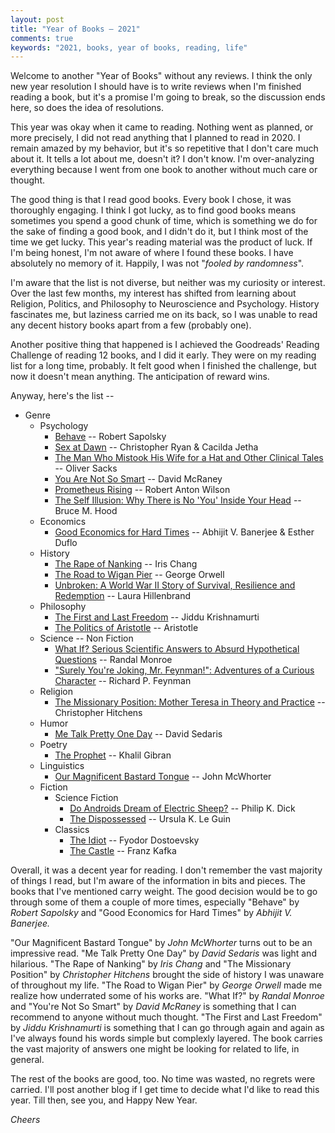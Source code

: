 ```yaml
---
layout: post
title: "Year of Books ― 2021"
comments: true
keywords: "2021, books, year of books, reading, life"
---
```



Welcome to another "Year of Books" without any reviews. I think the only new year resolution I should have is to write reviews when I'm finished reading a book, but it's a promise I'm going to break, so the discussion ends here, so does the idea of resolutions.

This year was okay when it came to reading. Nothing went as planned, or more precisely, I did not read anything that I planned to read in 2020. I remain amazed by my behavior, but it's so repetitive that I don't care much about it. It tells a lot about me, doesn't it? I don't know. I'm over-analyzing everything because I went from one book to another without much care or thought.

The good thing is that I read good books. Every book I chose, it was thoroughly engaging. I think I got lucky, as to find good books means sometimes you spend a good chunk of time, which is something we do for the sake of finding a good book, and I didn't do it, but I think most of the time we get lucky. This year's reading material was the product of luck. If I'm being honest, I'm not aware of where I found these books. I have absolutely no memory of it. Happily, I was not "*fooled by randomness*".

I'm aware that the list is not diverse, but neither was my curiosity or interest. Over the last few months, my interest has shifted from learning about Religion, Politics, and Philosophy to Neuroscience and Psychology. History fascinates me, but laziness carried me on its back, so I was unable to read any decent history books apart from a few (probably one).

Another positive thing that happened is I achieved the Goodreads' Reading Challenge of reading 12 books, and I did it early. They were on my reading list for a long time, probably. It felt good when I finished the challenge, but now it doesn't mean anything. The anticipation of reward wins.

Anyway, here's the list --

<!-- - [Behave](https://www.goodreads.com/book/show/31170723-behave) -- Robert Sapolsky
- [Good Economics for Hard Times](https://www.goodreads.com/book/show/51014619-good-economics-for-hard-times) -- Abhijit V. Banerjee & Esther Duflo
- [Sex at Dawn](https://www.goodreads.com/book/show/7640261-sex-at-dawn) -- Christopher Ryan & Cacilda Jetha
- [The Rape of Nanking](https://www.goodreads.com/book/show/95784.The_Rape_of_Nanking) -- Iris Chang
- [The Road to Wigan Pier](https://www.goodreads.com/book/show/30553.The_Road_to_Wigan_Pier) -- George Orwell
- [Our Magnificent Bastard Tongue](https://www.goodreads.com/book/show/3143472-our-magnificent-bastard-tongue) -- John McWhorter
- [The Man Who Mistook His Wife for a Hat and Other Clinical Tales](https://www.goodreads.com/book/show/63697.The_Man_Who_Mistook_His_Wife_for_a_Hat_and_Other_Clinical_Tales) -- Oliver Sacks
- [You Are Not So Smart](https://www.goodreads.com/book/show/11709037-you-are-not-so-smart) -- David McRaney
- [ Unbroken: A World War II Story of Survival, Resilience and Redemption](https://www.goodreads.com/book/show/8664353-unbroken) --  Laura Hillenbrand
- [Do Androids Dream of Electric Sheep?](https://www.goodreads.com/book/show/36402034-do-androids-dream-of-electric-sheep) by Philip K. Dick
- [Prometheus Rising](https://www.goodreads.com/book/show/28597.Prometheus_Rising) -- Robert Anton Wilson
- [The Missionary Position: Mother Teresa in Theory and Practice](https://www.goodreads.com/book/show/43372.The_Missionary_Position) -- Christopher Hitchens
- [What If? Serious Scientific Answers to Absurd Hypothetical Questions](https://www.goodreads.com/book/show/21413662-what-if-serious-scientific-answers-to-absurd-hypothetical-questions)  -- Randal Monroe
- [The Dispossessed](https://www.goodreads.com/book/show/13651.The_Dispossessed) -- Ursula K. Le Guin
- [The Self Illusion: Why There is No 'You' Inside Your Head](https://www.goodreads.com/book/show/13384559-the-self-illusion) -- Bruce M. Hood
- [The Idiot](https://www.goodreads.com/book/show/12505.The_Idiot) -- Fyodor Dostoevsky
- [The Castle](https://www.goodreads.com/book/show/333538.The_Castle) -- Franz Kafka
- [The First and Last Freedom](https://www.goodreads.com/book/show/64710.The_First_and_Last_Freedom) -- Jiddu Krishnamurti
- [The Politics of Aristotle](https://www.goodreads.com/book/show/982463.The_Politics_of_Aristotle) -- Aristotle
- ["Surely You're Joking, Mr. Feynman!": Adventures of a Curious Character](https://www.goodreads.com/book/show/35167685-surely-you-re-joking-mr-feynman) -- Richard P. Feynman
- [Me Talk Pretty One Day](https://www.goodreads.com/book/show/4137.Me_Talk_Pretty_One_Day) -- David Sedaris
- [The Prophet](https://www.goodreads.com/book/show/2547.The_Prophet) -- Khalil Gibran
 -->

- Genre
	- Psychology
		- [Behave](https://www.goodreads.com/book/show/31170723-behave) -- Robert Sapolsky
		- [Sex at Dawn](https://www.goodreads.com/book/show/7640261-sex-at-dawn) -- Christopher Ryan & Cacilda Jetha
		- [The Man Who Mistook His Wife for a Hat and Other Clinical Tales](https://www.goodreads.com/book/show/63697.The_Man_Who_Mistook_His_Wife_for_a_Hat_and_Other_Clinical_Tales) -- Oliver Sacks
		- [You Are Not So Smart](https://www.goodreads.com/book/show/11709037-you-are-not-so-smart) -- David McRaney
		- [Prometheus Rising](https://www.goodreads.com/book/show/28597.Prometheus_Rising) -- Robert Anton Wilson
		- [The Self Illusion: Why There is No 'You' Inside Your Head](https://www.goodreads.com/book/show/13384559-the-self-illusion) -- Bruce M. Hood
	- Economics
		- [Good Economics for Hard Times](https://www.goodreads.com/book/show/51014619-good-economics-for-hard-times) -- Abhijit V. Banerjee & Esther Duflo
	- History
		- [The Rape of Nanking](https://www.goodreads.com/book/show/95784.The_Rape_of_Nanking) -- Iris Chang
		- [The Road to Wigan Pier](https://www.goodreads.com/book/show/30553.The_Road_to_Wigan_Pier) -- George Orwell
		- [ Unbroken: A World War II Story of Survival, Resilience and Redemption](https://www.goodreads.com/book/show/8664353-unbroken) --  Laura Hillenbrand
	- Philosophy
		- [The First and Last Freedom](https://www.goodreads.com/book/show/64710.The_First_and_Last_Freedom) -- Jiddu Krishnamurti
		- [The Politics of Aristotle](https://www.goodreads.com/book/show/982463.The_Politics_of_Aristotle) -- Aristotle
	- Science -- Non Fiction
		- [What If? Serious Scientific Answers to Absurd Hypothetical Questions](https://www.goodreads.com/book/show/21413662-what-if-serious-scientific-answers-to-absurd-hypothetical-questions)  -- Randal Monroe
		- ["Surely You're Joking, Mr. Feynman!": Adventures of a Curious Character](https://www.goodreads.com/book/show/35167685-surely-you-re-joking-mr-feynman) -- Richard P. Feynman
	- Religion
		- [The Missionary Position: Mother Teresa in Theory and Practice](https://www.goodreads.com/book/show/43372.The_Missionary_Position) -- Christopher Hitchens
	- Humor
		- [Me Talk Pretty One Day](https://www.goodreads.com/book/show/4137.Me_Talk_Pretty_One_Day) -- David Sedaris
	- Poetry
		- [The Prophet](https://www.goodreads.com/book/show/2547.The_Prophet) -- Khalil Gibran
	- Linguistics
		- [Our Magnificent Bastard Tongue](https://www.goodreads.com/book/show/3143472-our-magnificent-bastard-tongue) -- John McWhorter
	- Fiction
		- Science Fiction
			- [Do Androids Dream of Electric Sheep?](https://www.goodreads.com/book/show/36402034-do-androids-dream-of-electric-sheep) -- Philip K. Dick
			- [The Dispossessed](https://www.goodreads.com/book/show/13651.The_Dispossessed) -- Ursula K. Le Guin
		- Classics
			- [The Idiot](https://www.goodreads.com/book/show/12505.The_Idiot) -- Fyodor Dostoevsky
			- [The Castle](https://www.goodreads.com/book/show/333538.The_Castle) -- Franz Kafka




Overall, it was a decent year for reading. I don't remember the vast majority of things I read, but I'm aware of the information in bits and pieces. The books that I've mentioned carry weight. The good decision would be to go through some of them a couple of more times, especially "Behave" by *Robert Sapolsky* and "Good Economics for Hard Times" by *Abhijit V. Banerjee.*

"Our Magnificent Bastard Tongue" by *John McWhorter* turns out to be an impressive read. "Me Talk Pretty One Day" by *David Sedaris* was light and hilarious. "The Rape of Nanking" by *Iris Chang* and "The Missionary Position" by *Christopher Hitchens* brought the side of history I was unaware of throughout my life. "The Road to Wigan Pier" by *George Orwell* made me realize how underrated some of his works are. "What If?" by *Randal Monroe* and "You're Not So Smart" by *David McRaney* is something that I can recommend to anyone without much thought. "The First and Last Freedom" by *Jiddu Krishnamurti* is something that I can go through again and again as I've always found his words simple but complexly layered. The book carries the vast majority of answers one might be looking for related to life, in general.

The rest of the books are good, too. No time was wasted, no regrets were carried. I'll post another blog if I get time to decide what I'd like to read this year. Till then, see you, and Happy New Year.

*Cheers*
